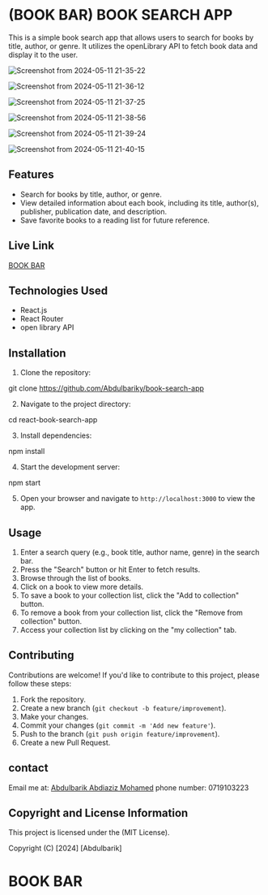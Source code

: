# (BOOK BAR) BOOK SEARCH APP

This is a simple book search app that allows users to search for books by title, author, or genre. It utilizes the openLibrary API to fetch book data and display it to the user.

![Screenshot from 2024-05-11 21-35-22](https://github.com/Abdulbariky/book-search-app/assets/162283176/873a664f-eb1d-46d4-83e8-8633019f8271)

![Screenshot from 2024-05-11 21-36-12](https://github.com/Abdulbariky/book-search-app/assets/162283176/ca93e91f-66a1-4b16-b394-ef5bece571c7)

![Screenshot from 2024-05-11 21-37-25](https://github.com/Abdulbariky/book-search-app/assets/162283176/f09cd680-0884-4219-b37d-ea3d62bc2e41)

![Screenshot from 2024-05-11 21-38-56](https://github.com/Abdulbariky/book-search-app/assets/162283176/8eefe85d-1611-4f09-b3c4-44d3bd0ecd98)

![Screenshot from 2024-05-11 21-39-24](https://github.com/Abdulbariky/book-search-app/assets/162283176/4d4c78ce-4bfc-49c1-aac4-14d0e60d19ca)

![Screenshot from 2024-05-11 21-40-15](https://github.com/Abdulbariky/book-search-app/assets/162283176/0efd87de-a3f7-40c6-b320-3970d3f902ff)


## Features

- Search for books by title, author, or genre.
- View detailed information about each book, including its title, author(s), publisher, publication date, and description.
- Save favorite books to a reading list for future reference.

## Live Link

[BOOK BAR](https://book-search-app-kappa.vercel.app/)

## Technologies Used

- React.js
- React Router
- open library API

## Installation

1. Clone the repository:

git clone https://github.com/Abdulbariky/book-search-app

2. Navigate to the project directory:
 
cd react-book-search-app 

3. Install dependencies:

npm install

4. Start the development server:

npm start

5. Open your browser and navigate to `http://localhost:3000` to view the app.


## Usage

1. Enter a search query (e.g., book title, author name, genre) in the search bar.
2. Press the "Search" button or hit Enter to fetch results.
3. Browse through the list of books.
4. Click on a book to view more details.
5. To save a book to your collection list, click the "Add to collection" button.
6. To remove a book from your collection list, click the "Remove from collection" button.
7. Access your collection list by clicking on the "my collection" tab.
 

## Contributing

Contributions are welcome! If you'd like to contribute to this project, please follow these steps:

1. Fork the repository.
2. Create a new branch (`git checkout -b feature/improvement`).
3. Make your changes.
4. Commit your changes (`git commit -m 'Add new feature'`).
5. Push to the branch (`git push origin feature/improvement`).
6. Create a new Pull Request.

## contact

Email me at: [Abdulbarik Abdiaziz Mohamed](abdulbariky000@gmail.com)
phone number: 0719103223


## Copyright and License Information

This project is licensed under the (MIT License).

Copyright (C) [2024] [Abdulbarik]

# BOOK BAR
